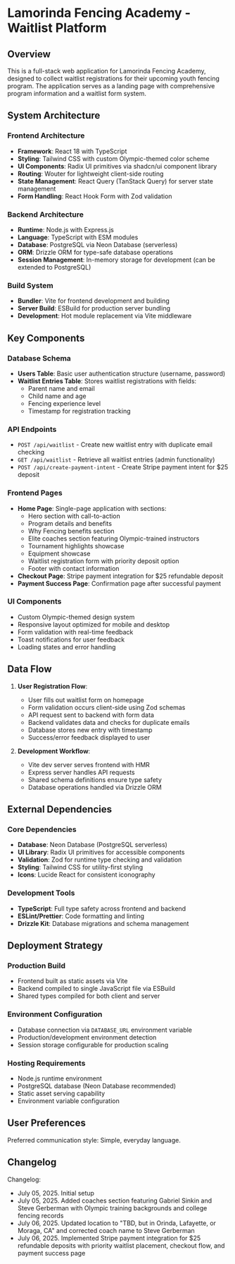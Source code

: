 # Lamorinda Fencing Academy - Waitlist Platform

## Overview

This is a full-stack web application for Lamorinda Fencing Academy, designed to collect waitlist registrations for their upcoming youth fencing program. The application serves as a landing page with comprehensive program information and a waitlist form system.

## System Architecture

### Frontend Architecture
- **Framework**: React 18 with TypeScript
- **Styling**: Tailwind CSS with custom Olympic-themed color scheme
- **UI Components**: Radix UI primitives via shadcn/ui component library
- **Routing**: Wouter for lightweight client-side routing
- **State Management**: React Query (TanStack Query) for server state management
- **Form Handling**: React Hook Form with Zod validation

### Backend Architecture
- **Runtime**: Node.js with Express.js
- **Language**: TypeScript with ESM modules
- **Database**: PostgreSQL via Neon Database (serverless)
- **ORM**: Drizzle ORM for type-safe database operations
- **Session Management**: In-memory storage for development (can be extended to PostgreSQL)

### Build System
- **Bundler**: Vite for frontend development and building
- **Server Build**: ESBuild for production server bundling
- **Development**: Hot module replacement via Vite middleware

## Key Components

### Database Schema
- **Users Table**: Basic user authentication structure (username, password)
- **Waitlist Entries Table**: Stores waitlist registrations with fields:
  - Parent name and email
  - Child name and age
  - Fencing experience level
  - Timestamp for registration tracking

### API Endpoints
- `POST /api/waitlist` - Create new waitlist entry with duplicate email checking
- `GET /api/waitlist` - Retrieve all waitlist entries (admin functionality)
- `POST /api/create-payment-intent` - Create Stripe payment intent for $25 deposit

### Frontend Pages
- **Home Page**: Single-page application with sections:
  - Hero section with call-to-action
  - Program details and benefits
  - Why Fencing benefits section
  - Elite coaches section featuring Olympic-trained instructors
  - Tournament highlights showcase
  - Equipment showcase
  - Waitlist registration form with priority deposit option
  - Footer with contact information
- **Checkout Page**: Stripe payment integration for $25 refundable deposit
- **Payment Success Page**: Confirmation page after successful payment

### UI Components
- Custom Olympic-themed design system
- Responsive layout optimized for mobile and desktop
- Form validation with real-time feedback
- Toast notifications for user feedback
- Loading states and error handling

## Data Flow

1. **User Registration Flow**:
   - User fills out waitlist form on homepage
   - Form validation occurs client-side using Zod schemas
   - API request sent to backend with form data
   - Backend validates data and checks for duplicate emails
   - Database stores new entry with timestamp
   - Success/error feedback displayed to user

2. **Development Workflow**:
   - Vite dev server serves frontend with HMR
   - Express server handles API requests
   - Shared schema definitions ensure type safety
   - Database operations handled via Drizzle ORM

## External Dependencies

### Core Dependencies
- **Database**: Neon Database (PostgreSQL serverless)
- **UI Library**: Radix UI primitives for accessible components
- **Validation**: Zod for runtime type checking and validation
- **Styling**: Tailwind CSS for utility-first styling
- **Icons**: Lucide React for consistent iconography

### Development Tools
- **TypeScript**: Full type safety across frontend and backend
- **ESLint/Prettier**: Code formatting and linting
- **Drizzle Kit**: Database migrations and schema management

## Deployment Strategy

### Production Build
- Frontend built as static assets via Vite
- Backend compiled to single JavaScript file via ESBuild
- Shared types compiled for both client and server

### Environment Configuration
- Database connection via `DATABASE_URL` environment variable
- Production/development environment detection
- Session storage configurable for production scaling

### Hosting Requirements
- Node.js runtime environment
- PostgreSQL database (Neon Database recommended)
- Static asset serving capability
- Environment variable configuration

## User Preferences

Preferred communication style: Simple, everyday language.

## Changelog

Changelog:
- July 05, 2025. Initial setup
- July 05, 2025. Added coaches section featuring Gabriel Sinkin and Steve Gerberman with Olympic training backgrounds and college fencing records
- July 06, 2025. Updated location to "TBD, but in Orinda, Lafayette, or Moraga, CA" and corrected coach name to Steve Gerberman
- July 06, 2025. Implemented Stripe payment integration for $25 refundable deposits with priority waitlist placement, checkout flow, and payment success page